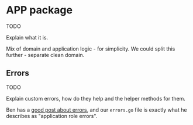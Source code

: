 # APP package

TODO

Explain what it is. 

Mix of domain and application logic - for simplicity. We could split this further - separate clean domain.

## Errors

TODO

Explain custom errors, how do they help and the helper methods for them. 

Ben has a [good post about errors](https://www.gobeyond.dev/failure-is-your-domain/), and our `errors.go` file is exactly what he describes as "application role errors".